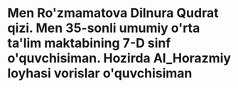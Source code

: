 <h1>
  Men Ro'zmamatova Dilnura Qudrat qizi. Men 35-sonli umumiy o'rta ta'lim maktabining 7-D sinf o'quvchisiman. Hozirda Al_Horazmiy loyhasi  vorislar o'quvchisiman
</h1>
